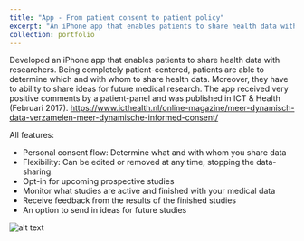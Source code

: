 ```yaml
---
title: "App - From patient consent to patient policy"
excerpt: "An iPhone app that enables patients to share health data with researchers. Being completely patient-centered, patients are able to determine which and with whom to share health data. <br/><img src='/images/iphoneapp.png'>"
collection: portfolio
---
```


Developed an iPhone app that enables patients to share health data with researchers. Being completely patient-centered, patients are able to determine which and with whom to share health data. Moreover, they have to ability to share ideas for future medical research. The app received very positive comments by a patient-panel and was published in ICT & Health (Februari 2017). https://www.icthealth.nl/online-magazine/meer-dynamisch-data-verzamelen-meer-dynamische-informed-consent/ 



All features:
- Personal consent flow: Determine what and with whom you share data
- Flexibility: Can be edited or removed at any time, stopping the data-sharing.
- Opt-in for upcoming prospective studies
- Monitor what studies are active and finished with your medical data
- Receive feedback from the results of the finished studies
- An option to send in ideas for future studies



 
![alt text](https://stanwijn.github.io/images/iphoneapp.png "App home screen")